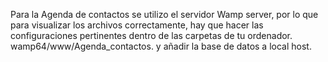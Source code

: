 Para la Agenda de contactos se utilizo el servidor Wamp server, por lo que para visualizar los archivos correctamente, hay que hacer las configuraciones pertinentes dentro de las carpetas de tu ordenador. 
wamp64/www/Agenda_contactos. 
y añadir la base de datos a local host. 
